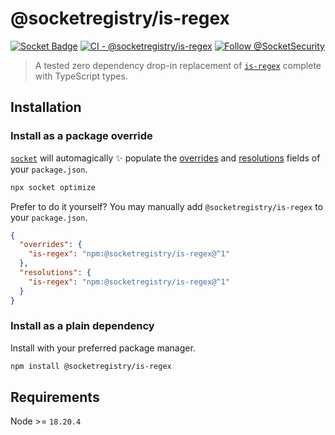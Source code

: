# @socketregistry/is-regex

[![Socket Badge](https://socket.dev/api/badge/npm/package/@socketregistry/is-regex)](https://socket.dev/npm/package/@socketregistry/is-regex)
[![CI - @socketregistry/is-regex](https://github.com/SocketDev/socket-registry-js/actions/workflows/test.yml/badge.svg)](https://github.com/SocketDev/socket-registry-js/actions/workflows/test.yml)
[![Follow @SocketSecurity](https://img.shields.io/twitter/follow/SocketSecurity?style=social)](https://twitter.com/SocketSecurity)

> A tested zero dependency drop-in replacement of
> [`is-regex`](https://socket.dev/npm/package/is-regex) complete with TypeScript
> types.

## Installation

### Install as a package override

[`socket`](https://socket.dev/npm/package/socket) will automagically :sparkles:
populate the
[overrides](https://docs.npmjs.com/cli/v9/configuring-npm/package-json#overrides)
and [resolutions](https://yarnpkg.com/configuration/manifest#resolutions) fields
of your `package.json`.

```sh
npx socket optimize
```

Prefer to do it yourself? You may manually add `@socketregistry/is-regex` to
your `package.json`.

```json
{
  "overrides": {
    "is-regex": "npm:@socketregistry/is-regex@^1"
  },
  "resolutions": {
    "is-regex": "npm:@socketregistry/is-regex@^1"
  }
}
```

### Install as a plain dependency

Install with your preferred package manager.

```sh
npm install @socketregistry/is-regex
```

## Requirements

Node >= `18.20.4`
